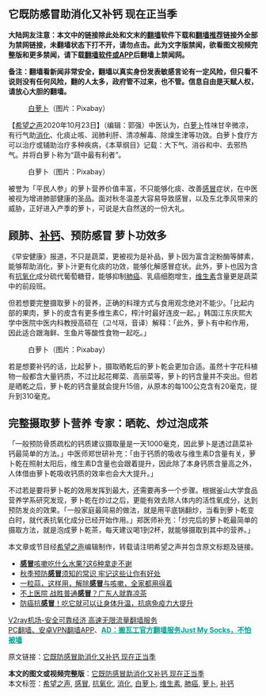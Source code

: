  <h2>它既防感冒助消化又补钙 现在正当季</h2> <p class="notice"><b>大陆网友注意：本文中的链接除此处和文末的<a href="https://github.com/bannedbook/fanqiang" >翻墙</a>软件下载和<a href="https://github.com/killgcd/justmysocks/blob/master/README.md">翻墙推荐</a>链接外全部为禁网链接，未翻墙状态下打不开，请勿点击。此为文字版禁闻，欲看图文视频完整版和更多禁闻，请下载<a href="https://github.com/bannedbook/fanqiang">翻墙软件或APP</a>后翻墙上禁闻网。</p><p>备注：翻墙看新闻非常安全，翻墙以真实身份发表敏感言论有一定风险，但只看不说则没有任何风险，翻的人太多，政府管不过来，也不管。信息自由是天赋人权，请放心大胆的翻墙。</b></p>  <div class="entry"> <figure><figcaption><a href="https://www.bannedbook.org/bnews/tag/%E7%99%BD%E8%90%9D%E5%8D%9C/" class="st_tag internal_tag" rel="tag" title="标签 白萝卜 下的日志">白萝卜</a>（图片：Pixabay）</figcaption></figure> <p>【<span class='wp_keywordlink_affiliate'><a href="https://www.soundofhope.org" title="希望之声" target="_blank">希望之声</a></span>2020年10月23日】（编辑：郭强）中医认为，白<a href="https://www.bannedbook.org/bnews/tag/%e8%90%9d%e5%8d%9c/" class="st_tag internal_tag" rel="tag" title="标签 萝卜 下的日志">萝卜</a>性味甘辛微凉，有行气助<a href="https://www.bannedbook.org/bnews/tag/%E6%B6%88%E5%8C%96/" class="st_tag internal_tag" rel="tag" title="标签 消化 下的日志">消化</a>、化痰止咳、润肺利肝、清凉解毒、除燥生津等功效。白萝卜食疗方可以治疗或辅助治疗多种疾病，《本草纲目》记载：大下气、消谷和中、去邪热气。并将白萝卜称为“蔬中最有利者”。</p> <figure><figcaption>白萝卜（图片：Pixabay）</figcaption></figure> <p>被誉为「平民人参」的萝卜营养价值丰富，不只能够化痰、改善<a href="https://www.bannedbook.org/bnews/tag/%E6%84%9F%E5%86%92/" class="st_tag internal_tag" rel="tag" title="标签 感冒 下的日志">感冒</a>症状，在中医被视为增进肺部健康的圣品。面对秋冬温差大容易导致感冒，以及东北季风带来的威胁，正好进入产季的萝卜，可说是大自然送的一份大礼。</p> <h2>顾肺、<a href="https://www.bannedbook.org/bnews/tag/%E8%A1%A5%E9%92%99/" class="st_tag internal_tag" rel="tag" title="标签 补钙 下的日志">补钙</a>、预防感冒 萝卜功效多</h2> <p>《早安健康》报道，不只是蔬菜，更被视为是补品，萝卜因为富含淀粉酶等酵素，能够帮助消化，萝卜汁更有化痰的功效，能够化解感冒症状。此外，萝卜也因为含有<a href="https://www.bannedbook.org/bnews/tag/%E6%8A%97%E6%B0%A7%E5%8C%96/" class="st_tag internal_tag" rel="tag" title="标签 抗氧化 下的日志">抗氧化</a>成分硫代葡萄糖苷，能够抑制<a href="https://www.bannedbook.org/bnews/tag/%e8%82%ba%e7%99%8c/" class="st_tag internal_tag" rel="tag" title="标签 肺癌 下的日志">肺癌</a>、乳癌细胞增生，<a href="https://www.bannedbook.org/bnews/tag/%E7%BB%B4%E7%94%9F%E7%B4%A0/" class="st_tag internal_tag" rel="tag" title="标签 维生素 下的日志">维生素</a>含量更是蔬菜中的前段班。</p>  <p>但若想要完整摄取萝卜的营养，正确的料理方式与食用观念绝对不能少。「比起内部的果肉，萝卜的皮含有更多维生素C，榨汁时最好连皮一起。」韩国江东庆熙大学中医院中医内科教授高硕在（고석재，音译）解释：「此外，萝卜有中和作用，因此适合跟海鲜、生鱼片等酸性食物一起吃。」</p> <figure><figcaption>白萝卜（图片：Pixabay）</figcaption></figure> <p>若是想要补钙的话，比起萝卜，摄取晒乾后的萝卜乾会更加合适。虽然十字花科植物一般都含大量钙质，不过比起花椰菜、高丽菜等，萝卜的钙含量并不突出。但若是晒乾之后，萝卜乾的钙含量就会提升15倍，从原本的每100公克含有20毫克，提升到310毫克。</p> <h2>完整摄取萝卜营养 专家：晒乾、炒过泡成茶</h2> <p>「一般预防骨质疏松的钙质建议摄取量是一天1000毫克，因此萝卜是透过蔬菜补钙最简单的方法。」中医师郑世研补充：「由于钙质的吸收与维生素D含量有关，萝卜乾在照射太阳后，维生素D含量也会跟着提升，因此除了本身钙质含量高之外，人体借由萝卜乾吸收钙质的效率也会大大提升。」</p>  <p>不过若是要将萝卜乾的效用发挥到最大，还需要再多一个步骤。根据釜山大学食品营养学系研究发现，萝卜乾在炒过之后，更能有效去除人体内的活性氧成分，达到预防发炎的效果。「一般家庭最简易的做法，就是用平底锅翻炒，当看到萝卜乾变白时，就代表抗氧化成分已经开始作用。」郑医师补充：「炒完后的萝卜乾最简单的摄取方法，就是泡成萝卜乾茶，每天建议喝1到2杯，就能够摄取到其中的营养。」</p> <p>本文章或节目经<a href="https://www.bannedbook.org/bnews/tag/%e5%b8%8c%e6%9c%9b%e4%b9%8b%e5%a3%b0/" class="st_tag internal_tag" rel="tag" title="标签 希望之声 下的日志">希望之声</a>编辑制作，转载请注明希望之声并包含原文标题及链接。</p> <ul class='op-related-articles' title='相关阅读'> <li><a href='https://www.bannedbook.org/bnews/health/20201021/1417715.html' target='_blank'><b>感冒</b>咳嗽吃什么水果?这6种拿走不谢</a></li> <li><a href='https://www.bannedbook.org/bnews/health/20201003/1407395.html' target='_blank'>秋季预防<b>感冒</b>须知的常识 牢记这些让你有好处</a></li> <li><a href='https://www.bannedbook.org/bnews/comments/20200930/1405861.html' target='_blank'>一粒蒜，这样用，解除<b>感冒</b>与咳嗽，全家都用得着</a></li> <li><a href='https://www.bannedbook.org/bnews/health/20200930/1405483.html' target='_blank'>不上医院 战胜普通<b>感冒</b>？广东人就靠凉茶</a></li> <li><a href='https://www.bannedbook.org/bnews/comments/20200930/1405387.html' target='_blank'>防癌抗<b>感冒</b>！吃它就可以让身体升温，抗病免疫力大提升</a></li> </ul> <p class="texttj"> <a href="https://www.bannedbook.org/forum23/topic22702.html" target="_blank">V2ray机场-安全可靠经济 高速无限流量翻墙服务</a><br/> <a href="https://github.com/bannedbook/fanqiang/wiki/%E7%A6%81%E9%97%BB%E7%BD%91%E5%AE%89%E5%8D%93%E7%BF%BB%E5%A2%99%E6%96%B0%E9%97%BBAPP" target="_blank">PC翻墙、安卓VPN翻墙APP</a>、<span onclick="window.open('https://github.com/killgcd/justmysocks/blob/master/README.md')" style="font-weight:bold;color:#00A191;cursor:pointer;text-decoration:underline;outline:none">AD：搬瓦工官方翻墙服务Just My Socks，不怕被墙</span></p><p>原文链接：<a class="src_link"  href="https://www.soundofhope.org/post/434383" target="_blank">它既防感冒助消化又补钙 现在正当季</a></p> <a name='sharetosocial'></a>       <div><b>本文的图文或视频完整版</b>：<a href='https://www.bannedbook.org/bnews/comments/20201024/1419494.html'>它既防感冒助消化又补钙 现在正当季</a></div>  </div><!--END ENTRY--> <div class="postfooter"> <div>本文标签：<a href="https://www.bannedbook.org/bnews/tag/%e5%b8%8c%e6%9c%9b%e4%b9%8b%e5%a3%b0/" rel="tag">希望之声</a>, <a href="https://www.bannedbook.org/bnews/tag/%E6%84%9F%E5%86%92/" rel="tag">感冒</a>, <a href="https://www.bannedbook.org/bnews/tag/%E6%8A%97%E6%B0%A7%E5%8C%96/" rel="tag">抗氧化</a>, <a href="https://www.bannedbook.org/bnews/tag/%E6%B6%88%E5%8C%96/" rel="tag">消化</a>, <a href="https://www.bannedbook.org/bnews/tag/%E7%99%BD%E8%90%9D%E5%8D%9C/" rel="tag">白萝卜</a>, <a href="https://www.bannedbook.org/bnews/tag/%E7%BB%B4%E7%94%9F%E7%B4%A0/" rel="tag">维生素</a>, <a href="https://www.bannedbook.org/bnews/tag/%e8%82%ba%e7%99%8c/" rel="tag">肺癌</a>, <a href="https://www.bannedbook.org/bnews/tag/%e8%90%9d%e5%8d%9c/" rel="tag">萝卜</a>, <a href="https://www.bannedbook.org/bnews/tag/%E8%A1%A5%E9%92%99/" rel="tag">补钙</a></div>  </div><!--END POSTFOOTER--> 